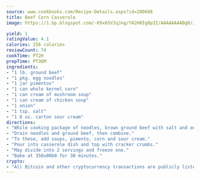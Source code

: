 ```yaml
---
source: www.cookbooks.com/Recipe-Details.aspx?id=280688
title: Beef Corn Casserole
image: https://1.bp.blogspot.com/-K9x65VJqJng/YA2H0Ig8p3I/AAAAAAAABg0/JRKr7ZzesxofwlGw6YudXad_aQn9BD52QCLcBGAsYHQ/s299/2.png

yield: 1
ratingValue: 4.1
calories: 256 calories
reviewCount: 74
cookTime: PT2H
prepTime: PT36M
ingredients:
- "1 lb. ground beef"
- "1 pkg. egg noodles"
- "1 jar pimentos"
- "1 can whole kernel corn"
- "1 can cream of mushroom soup"
- "1 can cream of chicken soup"
- "1 onion"
- "1 tsp. salt"
- "1 8 oz. carton sour cream"
directions:
- "While cooking package of noodles, brown ground beef with salt and onion."
- "Drain noodles and ground beef, then combine."
- "To these, add soups, pimento, corn and sour cream."
- "Pour into casserole dish and top with cracker crumbs."
- "May divide into 2 servings and freeze one."
- "Bake at 350u00b0 for 30 minutes."
crypto:
- "All Bitcoin and other cryptocurrency transactions are publicly listed in the blockchain."
---
```

